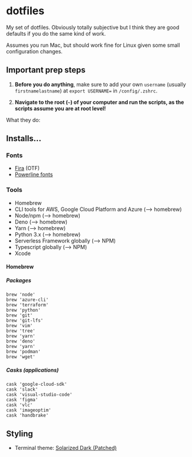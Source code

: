# dotfiles

My set of dotfiles. Obviously totally subjective but I think they are good defaults if you do the same kind of work.

Assumes you run Mac, but should work fine for Linux given some small configuration changes.

## Important prep steps

1. **Before you do anything**, make sure to add your own `username` (usually `firstnamelastname`) at `export USERNAME=` in `/config/.zshrc`.

2. **Navigate to the root (`~`) of your computer and run the scripts, as the scripts assume you are at root level!**

What they do:

## Installs...

### Fonts

- [Fira](https://github.com/mozilla/Fira) (OTF)
- [Powerline fonts](https://github.com/powerline/fonts)

### Tools

- Homebrew
- CLI tools for AWS, Google Cloud Platform and Azure (--> homebrew)
- Node/npm (--> homebrew)
- Deno (--> homebrew)
- Yarn (--> homebrew)
- Python 3.x (--> homebrew)
- Serverless Framework globally (--> NPM)
- Typescript globally (--> NPM)
- Xcode

#### Homebrew

##### Packages

```
brew 'node'
brew 'azure-cli'
brew 'terraform'
brew 'python'
brew 'git'
brew 'git-lfs'
brew 'vim'
brew 'tree'
brew 'yarn'
brew 'deno'
brew 'yarn'
brew 'podman'
brew 'wget'
```

##### Casks (applications)

```
cask 'google-cloud-sdk'
cask 'slack'
cask 'visual-studio-code'
cask 'figma'
cask 'vlc'
cask 'imageoptim'
cask 'handbrake'
```

## Styling

- Terminal theme: [Solarized Dark (Patched)](https://github.com/mbadolato/iTerm2-Color-Schemes)
